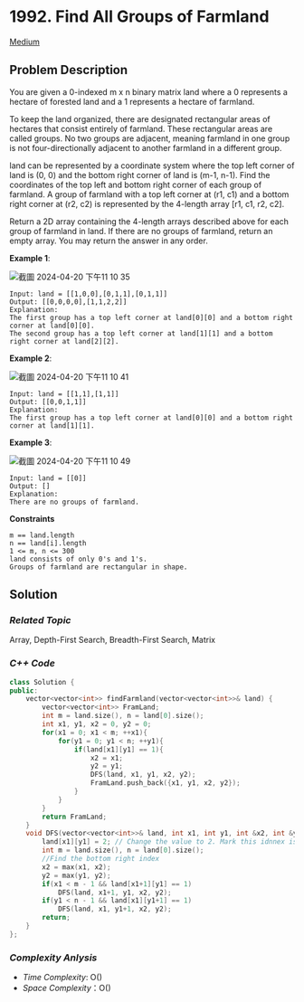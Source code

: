 # 1992. Find All Groups of Farmland
[Medium](https://leetcode.com/problems/find-all-groups-of-farmland/description/)

## Problem Description

You are given a 0-indexed m x n binary matrix land where a 0 represents a hectare of forested land and a 1 represents a hectare of farmland.

To keep the land organized, there are designated rectangular areas of hectares that consist entirely of farmland. These rectangular areas are called groups. No two groups are adjacent, meaning farmland in one group is not four-directionally adjacent to another farmland in a different group.

land can be represented by a coordinate system where the top left corner of land is (0, 0) and the bottom right corner of land is (m-1, n-1). Find the coordinates of the top left and bottom right corner of each group of farmland. A group of farmland with a top left corner at (r1, c1) and a bottom right corner at (r2, c2) is represented by the 4-length array [r1, c1, r2, c2].

Return a 2D array containing the 4-length arrays described above for each group of farmland in land. If there are no groups of farmland, return an empty array. You may return the answer in any order.


**Example 1**:

![截圖 2024-04-20 下午11 10 35](https://github.com/Eddiecc06/LeetCode/assets/18256877/09561673-b595-4c2b-98be-6901c4b6733e)

```
Input: land = [[1,0,0],[0,1,1],[0,1,1]]
Output: [[0,0,0,0],[1,1,2,2]]
Explanation:
The first group has a top left corner at land[0][0] and a bottom right corner at land[0][0].
The second group has a top left corner at land[1][1] and a bottom right corner at land[2][2].
```
**Example 2**:

![截圖 2024-04-20 下午11 10 41](https://github.com/Eddiecc06/LeetCode/assets/18256877/dde313bd-db77-4cf4-9f54-6ad48aa08029)

```
Input: land = [[1,1],[1,1]]
Output: [[0,0,1,1]]
Explanation:
The first group has a top left corner at land[0][0] and a bottom right corner at land[1][1].
```
**Example 3**:

![截圖 2024-04-20 下午11 10 49](https://github.com/Eddiecc06/LeetCode/assets/18256877/2bd59b69-f5e3-41f2-93fd-a8add87ba662)

```
Input: land = [[0]]
Output: []
Explanation:
There are no groups of farmland.
```

**Constraints**
```
m == land.length
n == land[i].length
1 <= m, n <= 300
land consists of only 0's and 1's.
Groups of farmland are rectangular in shape.
```

## Solution

### _Related Topic_
  Array, Depth-First Search, Breadth-First Search, Matrix

### _C++ Code_
```cpp
class Solution {
public:
    vector<vector<int>> findFarmland(vector<vector<int>>& land) {
        vector<vector<int>> FramLand;
        int m = land.size(), n = land[0].size();
        int x1, y1, x2 = 0, y2 = 0;
        for(x1 = 0; x1 < m; ++x1){
            for(y1 = 0; y1 < n; ++y1){
                if(land[x1][y1] == 1){
                    x2 = x1;
                    y2 = y1;
                    DFS(land, x1, y1, x2, y2);
                    FramLand.push_back({x1, y1, x2, y2});
                }
            }
        }
        return FramLand;
    }
    void DFS(vector<vector<int>>& land, int x1, int y1, int &x2, int &y2){
        land[x1][y1] = 2; // Change the value to 2. Mark this idnnex is visited
        int m = land.size(), n = land[0].size();
        //Find the bottom right index
        x2 = max(x1, x2);
        y2 = max(y1, y2);
        if(x1 < m - 1 && land[x1+1][y1] == 1)
            DFS(land, x1+1, y1, x2, y2);
        if(y1 < n - 1 && land[x1][y1+1] == 1)
            DFS(land, x1, y1+1, x2, y2);
        return;
    }
};
```

### _Complexity Anlysis_
- _Time Complexity_: O()
- _Space Complexity_：O()
